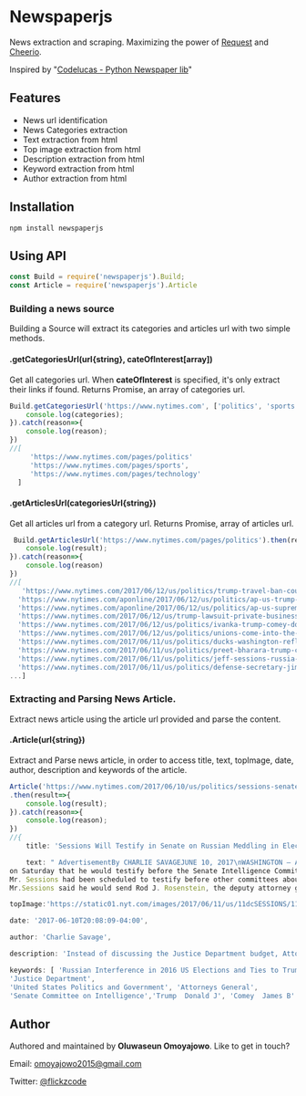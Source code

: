 # Newspaperjs
News extraction and scraping. Maximizing the power of [Request](https://github.com/request/request) and [Cheerio](https://github.com/cheeriojs/cheerio). 

Inspired by "[Codelucas - Python Newspaper lib](https://github.com/codelucas/newspaper)"

## Features
* News url identification
* News Categories extraction
* Text extraction from html
* Top image extraction from html
* Description extraction from html
* Keyword extraction from html
* Author extraction from html

## Installation
```
npm install newspaperjs
```
## Using API
```js
const Build = require('newspaperjs').Build;
const Article = require('newspaperjs').Article
```
### Building a news source
Building a Source will extract its categories and articles url with two simple methods.
#### .getCategoriesUrl(url{string}, cateOfInterest[array])
Get all categories url. When **cateOfInterest** is specified, it's only extract their links if found. Returns Promise, an array of categories url.

```js
Build.getCategoriesUrl('https://www.nytimes.com', ['politics', 'sports', 'technology']).then(categories=>{
    console.log(categories); 
}).catch(reason=>{
    console.log(reason);
})
//[
     'https://www.nytimes.com/pages/politics'
     'https://www.nytimes.com/pages/sports',
     'https://www.nytimes.com/pages/technology'
  ]
```
#### .getArticlesUrl(categoriesUrl{string})
Get all articles url from a category url. Returns Promise, array of articles url.

```js
 Build.getArticlesUrl('https://www.nytimes.com/pages/politics').then(result=>{
    console.log(result);
}).catch(reason=>{
    console.log(reason)
})
//[
   'https://www.nytimes.com/2017/06/12/us/politics/trump-travel-ban-court-of-appeals.html',
  'https://www.nytimes.com/aponline/2017/06/12/us/politics/ap-us-trump-lawsuit-the-latest.html',
  'https://www.nytimes.com/aponline/2017/06/12/us/politics/ap-us-supreme-court-biotech-drugs.html',
  'https://www.nytimes.com/2017/06/12/us/trump-lawsuit-private-businesses.html',
  'https://www.nytimes.com/2017/06/12/us/politics/ivanka-trump-comey-donald-trump-fox-and-friends.html',
  'https://www.nytimes.com/2017/06/12/us/politics/unions-come-into-the-justices-cross-hairs-again.html',
  'https://www.nytimes.com/2017/06/11/us/politics/ducks-washington-reflecting-pool-unity.html',
  'https://www.nytimes.com/2017/06/11/us/politics/preet-bharara-trump-contacts.html',
  'https://www.nytimes.com/2017/06/11/us/politics/jeff-sessions-russia-trump-attorney-general-senate.html',
  'https://www.nytimes.com/2017/06/11/us/politics/defense-secretary-jim-mattis-trump.html',
...]
```
### Extracting and Parsing News Article.
Extract news article using the article url provided and parse the content.
#### .Article(url{string})
Extract and Parse news article, in order to access title, text, topImage, date, author, description and keywords of the article.

```js
Article('https://www.nytimes.com/2017/06/10/us/politics/sessions-senate-russia-election.html')
.then(result=>{
    console.log(result);
}).catch(reason=>{
    console.log(reason);
})
//{
    title: 'Sessions Will Testify in Senate on Russian Meddling in Election',

    text: " AdvertisementBy CHARLIE SAVAGEJUNE 10, 2017\nWASHINGTON — Attorney General Jeff Sessions told Congress
on Saturday that he would testify before the Senate Intelligence Committee on Tuesday about issues related to Russia’s interference in the 2016 election.  
Mr. Sessions had been scheduled to testify before other committees about the Justice Department’s budget that day, but he will instead appear before the intelligence panel.
Mr.Sessions said he would send Rod J. Rosenstein, the deputy attorney general, to testify about the department’s budget before the House and Senate appropriations panels.... ",

topImage:'https://static01.nyt.com/images/2017/06/11/us/11dcSESSIONS/11dcSESSIONS-facebookJumbo.jpg',

date: '2017-06-10T20:08:09-04:00',

author: 'Charlie Savage',

description: 'Instead of discussing the Justice Department budget, Attorney General Jeff Sessions will face questions from members of Congress who have access to intelligence materials on the Russia inquiry.',

keywords: [ 'Russian Interference in 2016 US Elections and Ties to Trump Associates', 'Sessions  Jefferson B III', 
'Justice Department', 
'United States Politics and Government', 'Attorneys General', 
'Senate Committee on Intelligence','Trump  Donald J', 'Comey  James B' ]
```
## Author
Authored and maintained by **Oluwaseun Omoyajowo**. Like to get in touch?

Email: [omoyajowo2015@gmail.com](mailto:omoyajowo2015@gmail.com)

Twitter: [@flickzcode](https://twitter.com/flickzcode)
